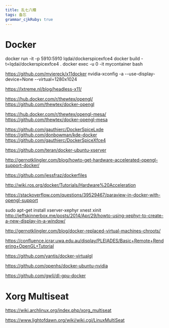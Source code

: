 ```yaml
---
title: 乱七八糟
tags: 备忘
grammar_cjkRuby: true
---
```


# Docker
docker run -it -p 5910:5910  lqdai/dockerspicexfce4
docker build -t=lqdai/dockerspicexfce4  .
docker exec -u 0 -it mycontainer bash

https://github.com/mviereck/x11docker
nvidia-xconfig -a --use-display-device=None --virtual=1280x1024


https://lxtreme.nl/blog/headless-x11/

https://hub.docker.com/r/thewtex/opengl/
https://github.com/thewtex/docker-opengl
 
 
https://hub.docker.com/r/thewtex/opengl-mesa/
https://github.com/thewtex/docker-opengl-mesa

https://github.com/gauthierc/DockerSpiceLxde
https://github.com/donbowman/kde-docker
https://github.com/gauthierc/DockerSpiceXfce4

https://github.com/teran/docker-ubuntu-xserver


http://gernotklingler.com/blog/howto-get-hardware-accelerated-opengl-support-docker/

https://github.com/jessfraz/dockerfiles

http://wiki.ros.org/docker/Tutorials/Hardware%20Acceleration

https://stackoverflow.com/questions/39529467/paraview-in-docker-with-opengl-support

sudo apt-get install xserver-xephyr  xnest xinit
http://jeffskinnerbox.me/posts/2014/Apr/29/howto-using-xephyr-to-create-a-new-display-in-a-window/


http://gernotklingler.com/blog/docker-replaced-virtual-machines-chroots/

https://confluence.icrar.uwa.edu.au/display/PLEIADES/Basic+Remote+Rendering+OpenGL+Tutorial


https://github.com/yantis/docker-virtualgl

https://github.com/openhs/docker-ubuntu-nvidia

https://github.com/gwli/dl-gpu-docker


# Xorg Multiseat

https://wiki.archlinux.org/index.php/xorg_multiseat

https://www.lightofdawn.org/wiki/wiki.cgi/LinuxMultiSeat